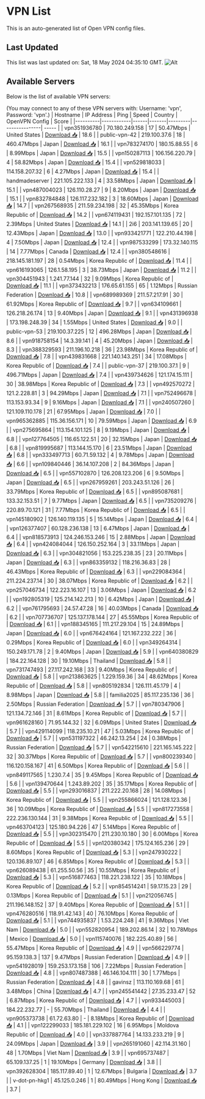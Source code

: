 # VPN List

This is an auto-generated list of Open VPN config files.

## Last Updated

This list was last updated on: Sat, 18 May 2024 04:35:10 GMT.
![Alt](https://repobeats.axiom.co/api/embed/186b98318ef1479477931607c1ad7d823f12451f.svg "Repobeats analytics image")

## Available Servers

Below is the list of available VPN servers:

(You may connect to any of these VPN servers with: Username: 'vpn', Password: 'vpn'.)
| Hostname | IP Address | Ping | Speed | Country | OpenVPN Config | Score |
|----------|------------|------|-------|---------|----------------| ----- |
| vpn351936780 | 70.180.249.158 | 17 | 50.47Mbps | United States | [Download 📥](./configs/server_0_US.ovpn) | 18.6 |
| public-vpn-42 | 219.100.37.6 | 18 | 460.47Mbps | Japan | [Download 📥](./configs/server_1_JP.ovpn) | 16.1 |
| vpn783274170 | 180.15.88.55 | 6 | 8.99Mbps | Japan | [Download 📥](./configs/server_2_JP.ovpn) | 15.5 |
| vpn150287113 | 106.156.220.79 | 4 | 58.82Mbps | Japan | [Download 📥](./configs/server_3_JP.ovpn) | 15.4 |
| vpn529818033 | 114.158.207.32 | 6 | 4.27Mbps | Japan | [Download 📥](./configs/server_4_JP.ovpn) | 15.4 |
| handmadeserver | 221.105.222.133 | 4 | 33.58Mbps | Japan | [Download 📥](./configs/server_5_JP.ovpn) | 15.1 |
| vpn487004023 | 126.110.28.27 | 9 | 8.20Mbps | Japan | [Download 📥](./configs/server_6_JP.ovpn) | 15.1 |
| vpn832784848 | 126.117.232.182 | 3 | 18.60Mbps | Japan | [Download 📥](./configs/server_7_JP.ovpn) | 14.7 |
| vpn267568935 | 211.59.234.198 | 32 | 45.35Mbps | Korea Republic of | [Download 📥](./configs/server_8_KR.ovpn) | 14.2 |
| vpn674119431 | 192.157.101.135 | 72 | 2.39Mbps | United States | [Download 📥](./configs/server_9_US.ovpn) | 14.1 |
| 2i6 | 203.141.139.65 | 20 | 12.43Mbps | Japan | [Download 📥](./configs/server_10_JP.ovpn) | 13.0 |
| vpn933421771 | 122.210.44.198 | 4 | 7.50Mbps | Japan | [Download 📥](./configs/server_11_JP.ovpn) | 12.4 |
| vpn987533299 | 173.32.140.115 | 14 | 7.77Mbps | Canada | [Download 📥](./configs/server_12_CA.ovpn) | 12.4 |
| vpn380548616 | 218.145.181.197 | 28 | 0.54Mbps | Korea Republic of | [Download 📥](./configs/server_13_KR.ovpn) | 11.4 |
| vpn616193065 | 126.1.58.195 | 3 | 38.73Mbps | Japan | [Download 📥](./configs/server_14_JP.ovpn) | 11.2 |
| vpn304451943 | 1.241.77.144 | 32 | 9.09Mbps | Korea Republic of | [Download 📥](./configs/server_15_KR.ovpn) | 11.1 |
| vpn373432213 | 176.65.61.155 | 65 | 1.12Mbps | Russian Federation | [Download 📥](./configs/server_16_RU.ovpn) | 10.8 |
| vpn689989369 | 211.57.217.91 | 30 | 61.92Mbps | Korea Republic of | [Download 📥](./configs/server_17_KR.ovpn) | 9.7 |
| vpn634109661 | 126.218.26.174 | 13 | 9.40Mbps | Japan | [Download 📥](./configs/server_18_JP.ovpn) | 9.1 |
| vpn431396938 | 173.198.248.39 | 34 | 1.55Mbps | United States | [Download 📥](./configs/server_19_US.ovpn) | 9.0 |
| public-vpn-53 | 219.100.37.225 | 12 | 496.28Mbps | Japan | [Download 📥](./configs/server_20_JP.ovpn) | 8.6 |
| vpn918758154 | 14.3.39.141 | 4 | 45.20Mbps | Japan | [Download 📥](./configs/server_21_JP.ovpn) | 8.3 |
| vpn388329593 | 211.196.10.218 | 36 | 23.98Mbps | Korea Republic of | [Download 📥](./configs/server_22_KR.ovpn) | 7.8 |
| vpn439831668 | 221.140.143.251 | 34 | 17.08Mbps | Korea Republic of | [Download 📥](./configs/server_23_KR.ovpn) | 7.4 |
| public-vpn-37 | 219.100.37.1 | 9 | 496.71Mbps | Japan | [Download 📥](./configs/server_24_JP.ovpn) | 7.4 |
| vpn439734626 | 121.174.15.111 | 30 | 38.98Mbps | Korea Republic of | [Download 📥](./configs/server_25_KR.ovpn) | 7.3 |
| vpn492570272 | 121.2.228.81 | 3 | 94.29Mbps | Japan | [Download 📥](./configs/server_26_JP.ovpn) | 7.1 |
| vpn752496678 | 113.153.93.34 | 9 | 9.16Mbps | Japan | [Download 📥](./configs/server_27_JP.ovpn) | 7.1 |
| vpn240507260 | 121.109.110.178 | 21 | 67.95Mbps | Japan | [Download 📥](./configs/server_28_JP.ovpn) | 7.0 |
| vpn965362885 | 115.36.156.171 | 10 | 79.59Mbps | Japan | [Download 📥](./configs/server_29_JP.ovpn) | 6.9 |
| vpn275695864 | 113.154.101.125 | 8 | 9.19Mbps | Japan | [Download 📥](./configs/server_30_JP.ovpn) | 6.8 |
| vpn127764505 | 116.65.122.51 | 20 | 32.15Mbps | Japan | [Download 📥](./configs/server_31_JP.ovpn) | 6.8 |
| vpn819995687 | 113.144.15.170 | 6 | 23.51Mbps | Japan | [Download 📥](./configs/server_32_JP.ovpn) | 6.8 |
| vpn333497713 | 60.71.59.132 | 4 | 9.78Mbps | Japan | [Download 📥](./configs/server_33_JP.ovpn) | 6.6 |
| vpn109840446 | 36.14.107.208 | 2 | 84.36Mbps | Japan | [Download 📥](./configs/server_34_JP.ovpn) | 6.5 |
| vpn557102870 | 126.208.123.206 | 6 | 9.50Mbps | Japan | [Download 📥](./configs/server_35_JP.ovpn) | 6.5 |
| vpn267959261 | 203.243.51.126 | 26 | 33.79Mbps | Korea Republic of | [Download 📥](./configs/server_36_KR.ovpn) | 6.5 |
| vpn895087681 | 133.32.153.51 | 7 | 9.77Mbps | Japan | [Download 📥](./configs/server_37_JP.ovpn) | 6.5 |
| vpn735209276 | 220.89.70.121 | 31 | 7.77Mbps | Korea Republic of | [Download 📥](./configs/server_38_KR.ovpn) | 6.5 |
| vpn145180902 | 126.140.119.135 | 5 | 15.14Mbps | Japan | [Download 📥](./configs/server_39_JP.ovpn) | 6.4 |
| vpn126377407 | 60.128.236.138 | 13 | 6.47Mbps | Japan | [Download 📥](./configs/server_40_JP.ovpn) | 6.4 |
| vpn818573913 | 124.246.153.246 | 15 | 2.88Mbps | Japan | [Download 📥](./configs/server_41_JP.ovpn) | 6.4 |
| vpn424084044 | 126.150.252.164 | 3 | 33.11Mbps | Japan | [Download 📥](./configs/server_42_JP.ovpn) | 6.3 |
| vpn304821056 | 153.225.238.35 | 23 | 20.11Mbps | Japan | [Download 📥](./configs/server_43_JP.ovpn) | 6.3 |
| vpn863359132 | 118.216.36.83 | 28 | 46.43Mbps | Korea Republic of | [Download 📥](./configs/server_44_KR.ovpn) | 6.3 |
| vpn229084364 | 211.224.237.14 | 30 | 38.07Mbps | Korea Republic of | [Download 📥](./configs/server_45_KR.ovpn) | 6.2 |
| vpn257046734 | 122.223.16.107 | 13 | 3.06Mbps | Japan | [Download 📥](./configs/server_46_JP.ovpn) | 6.2 |
| vpn192805319 | 125.214.142.213 | 10 | 6.42Mbps | Japan | [Download 📥](./configs/server_47_JP.ovpn) | 6.2 |
| vpn761795693 | 24.57.47.28 | 16 | 40.03Mbps | Canada | [Download 📥](./configs/server_48_CA.ovpn) | 6.2 |
| vpn707736707 | 125.137.178.144 | 27 | 45.55Mbps | Korea Republic of | [Download 📥](./configs/server_49_KR.ovpn) | 6.1 |
| vpn188345165 | 111.217.29.104 | 15 | 24.89Mbps | Japan | [Download 📥](./configs/server_50_JP.ovpn) | 6.0 |
| vpn676424164 | 121.167.232.222 | 36 | 0.29Mbps | Korea Republic of | [Download 📥](./configs/server_51_KR.ovpn) | 6.0 |
| vpn349264314 | 150.249.171.78 | 2 | 9.40Mbps | Japan | [Download 📥](./configs/server_52_JP.ovpn) | 5.9 |
| vpn640380829 | 184.22.164.128 | 30 | 19.10Mbps | Thailand | [Download 📥](./configs/server_53_TH.ovpn) | 5.8 |
| vpn731747493 | 27.117.242.168 | 33 | 9.40Mbps | Korea Republic of | [Download 📥](./configs/server_54_KR.ovpn) | 5.8 |
| vpn213863625 | 1.229.159.36 | 34 | 48.62Mbps | Korea Republic of | [Download 📥](./configs/server_55_KR.ovpn) | 5.8 |
| vpn805192834 | 126.111.45.179 | 4 | 8.98Mbps | Japan | [Download 📥](./configs/server_56_JP.ovpn) | 5.8 |
| familia2025 | 85.117.235.136 | 36 | 2.50Mbps | Russian Federation | [Download 📥](./configs/server_57_RU.ovpn) | 5.7 |
| vpn780347906 | 121.134.72.146 | 31 | 8.61Mbps | Korea Republic of | [Download 📥](./configs/server_58_KR.ovpn) | 5.7 |
| vpn961628160 | 71.95.144.32 | 32 | 6.09Mbps | United States | [Download 📥](./configs/server_59_US.ovpn) | 5.7 |
| vpn429114099 | 118.235.10.21 | 47 | 5.03Mbps | Korea Republic of | [Download 📥](./configs/server_60_KR.ovpn) | 5.7 |
| vpn531197322 | 46.242.13.254 | 24 | 0.38Mbps | Russian Federation | [Download 📥](./configs/server_61_RU.ovpn) | 5.7 |
| vpn542215610 | 221.165.145.222 | 32 | 30.37Mbps | Korea Republic of | [Download 📥](./configs/server_62_KR.ovpn) | 5.7 |
| vpn800239340 | 116.120.158.167 | 41 | 6.50Mbps | Korea Republic of | [Download 📥](./configs/server_63_KR.ovpn) | 5.6 |
| vpn849117565 | 1.230.7.4 | 35 | 9.45Mbps | Korea Republic of | [Download 📥](./configs/server_64_KR.ovpn) | 5.6 |
| vpn139470644 | 1.243.89.202 | 35 | 35.17Mbps | Korea Republic of | [Download 📥](./configs/server_65_KR.ovpn) | 5.5 |
| vpn293016837 | 211.222.20.168 | 28 | 14.08Mbps | Korea Republic of | [Download 📥](./configs/server_66_KR.ovpn) | 5.5 |
| vpn255866024 | 121.128.123.36 | 36 | 10.09Mbps | Korea Republic of | [Download 📥](./configs/server_67_KR.ovpn) | 5.5 |
| vpn817273558 | 222.236.130.144 | 31 | 9.38Mbps | Korea Republic of | [Download 📥](./configs/server_68_KR.ovpn) | 5.5 |
| vpn463704123 | 125.180.94.226 | 47 | 5.14Mbps | Korea Republic of | [Download 📥](./configs/server_69_KR.ovpn) | 5.5 |
| vpn302315470 | 211.230.10.180 | 30 | 6.00Mbps | Korea Republic of | [Download 📥](./configs/server_70_KR.ovpn) | 5.5 |
| vpn120380342 | 175.124.165.236 | 29 | 8.60Mbps | Korea Republic of | [Download 📥](./configs/server_71_KR.ovpn) | 5.3 |
| vpn247930222 | 120.136.89.107 | 46 | 6.85Mbps | Korea Republic of | [Download 📥](./configs/server_72_KR.ovpn) | 5.3 |
| vpn626089438 | 61.255.50.56 | 35 | 10.55Mbps | Korea Republic of | [Download 📥](./configs/server_73_KR.ovpn) | 5.3 |
| vpn516877463 | 118.221.238.122 | 35 | 10.18Mbps | Korea Republic of | [Download 📥](./configs/server_74_KR.ovpn) | 5.2 |
| vpn854514241 | 59.17.15.23 | 29 | 0.13Mbps | Korea Republic of | [Download 📥](./configs/server_75_KR.ovpn) | 5.1 |
| vpn212056745 | 211.196.148.152 | 37 | 9.40Mbps | Korea Republic of | [Download 📥](./configs/server_76_KR.ovpn) | 5.1 |
| vpn476280516 | 118.91.42.143 | 40 | 76.10Mbps | Korea Republic of | [Download 📥](./configs/server_77_KR.ovpn) | 5.1 |
| vpn744935837 | 1.53.224.248 | 41 | 9.36Mbps | Viet Nam | [Download 📥](./configs/server_78_VN.ovpn) | 5.0 |
| vpn552820954 | 189.202.86.14 | 32 | 10.78Mbps | Mexico | [Download 📥](./configs/server_79_MX.ovpn) | 5.0 |
| vpn115740076 | 182.225.40.89 | 56 | 55.47Mbps | Korea Republic of | [Download 📥](./configs/server_80_KR.ovpn) | 4.9 |
| vpn566229774 | 95.159.138.3 | 137 | 9.47Mbps | Russian Federation | [Download 📥](./configs/server_81_RU.ovpn) | 4.9 |
| vpn541928019 | 159.253.173.158 | 106 | 7.22Mbps | Russian Federation | [Download 📥](./configs/server_82_RU.ovpn) | 4.8 |
| vpn807487388 | 46.146.104.111 | 30 | 1.77Mbps | Russian Federation | [Download 📥](./configs/server_83_RU.ovpn) | 4.8 |
| gavinsz | 113.110.169.68 | 61 | 3.48Mbps | China | [Download 📥](./configs/server_84_CN.ovpn) | 4.7 |
| vpn245541442 | 27.35.233.47 | 52 | 6.87Mbps | Korea Republic of | [Download 📥](./configs/server_85_KR.ovpn) | 4.7 |
| vpn933445003 | 184.22.232.77 | - | 55.70Mbps | Thailand | [Download 📥](./configs/server_86_TH.ovpn) | 4.4 |
| vpn905373738 | 61.72.63.80 | - | 8.18Mbps | Korea Republic of | [Download 📥](./configs/server_87_KR.ovpn) | 4.1 |
| vpn122299033 | 185.181.229.102 | 16 | 6.95Mbps | Moldova Republic of | [Download 📥](./configs/server_88_MD.ovpn) | 4.0 |
| vpn337887764 | 14.133.233.219 | 9 | 24.09Mbps | Japan | [Download 📥](./configs/server_89_JP.ovpn) | 3.9 |
| vpn265191060 | 42.114.31.160 | 48 | 1.70Mbps | Viet Nam | [Download 📥](./configs/server_90_VN.ovpn) | 3.9 |
| vpn695737487 | 65.109.137.25 | 1 | 19.10Mbps | Germany | [Download 📥](./configs/server_91_DE.ovpn) | 3.8 |
| vpn392628304 | 185.117.89.40 | 1 | 12.67Mbps | Bulgaria | [Download 📥](./configs/server_92_BG.ovpn) | 3.7 |
| v-dot-pn-hkg1 | 45.125.0.246 | 1 | 80.49Mbps | Hong Kong | [Download 📥](./configs/server_93_HK.ovpn) | 3.7 |
